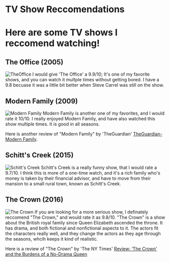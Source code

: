 # TV Show Reccomendations
# Here are some TV shows I reccomend watching!
## The Office (2005)
![TheOffice](https://user-images.githubusercontent.com/114519890/193700517-da0aabeb-4d31-4194-8d30-481eb03c0746.png)
I would give 'The Office' a 9.9/10; It's one of my favorite shows, and you can watch it multple times without getting bored. I have a 9.8 becuase it was a little bit better when Steve Carrel was still on the show.
## Modern Family (2009)
![Modern Family](https://user-images.githubusercontent.com/114519890/193704072-696dfcec-1fa4-484e-a0b0-5193e4dbeadc.png)
Modern Family is another one of my favorites, and I would rate it 10/10. I really enjoyed Modern Family, and have also watched this show multiple times. It is good in all seasons.                             

Here is another review of "Modern Family" by 'TheGuardian' [TheGuardian-Modern Family](https://www.theguardian.com/tv-and-radio/2010/oct/02/modern-family-30-rock-glee).        
## Schitt's Creek (2015)
![Schitt's Creek](https://user-images.githubusercontent.com/114519890/193705419-bf19c142-c366-42bf-849e-6f15aa47317c.png)
Schitt's Creek is a really funny show, that I would rate a 9.7/10. I think this is more of a one-time watch, and it's a rich family who's money is taken by their financial advisor, and have to move from their mansion to a small rural town, known as Schitt's Creek.  
## The Crown (2016)
![The Crown](https://user-images.githubusercontent.com/114519890/193707194-7dadd3cd-32c9-47cc-aaf7-498589dcd01b.png)
If you are looking for a more serious show, I definately reccomend "The Crown," and would rate it as 9.8/10. "The Crown" is a show about the British royal family since Queen Elizabeth ascended the throne. It has drama, and both fictional and nonfictional aspects to it. The actors fit the characters really well, and they change the actors as they age through the seasons, whcih keeps it kind of realistic.

Here is a review of "The Crown" by 'The NY Times' [Review: ‘The Crown’ and the Burdens of a No-Drama Queen](https://www.nytimes.com/2019/11/14/arts/television/the-crown-review-netflix.html)
